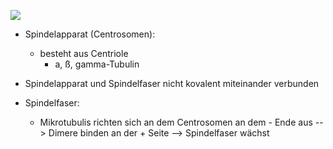 ![](Pasted%20image%2020231113103749.png)
- Spindelapparat (Centrosomen):
	- besteht aus Centriole
		- a, ß, gamma-Tubulin

- Spindelapparat und Spindelfaser nicht kovalent miteinander verbunden 

- Spindelfaser:
	- Mikrotubulis richten sich an dem Centrosomen an dem - Ende aus --> Dimere binden an der + Seite --> Spindelfaser wächst